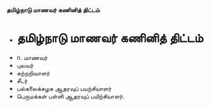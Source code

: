 **தமிழ்நாடு மாணவர் கணினித் திட்டம்**
- # தமிழ்நாடு மாணவர் கணினித் திட்டம்
- n. மாணவர்
- புலவர்
- கற்றறிவாளர்
- சீடர்
- பல்கலைக்கழக ஆதரவுப் பயற்சியாளர்
- பெருமக்கள் பள்ளி ஆதரவுப் பயிற்சியாளர்.

